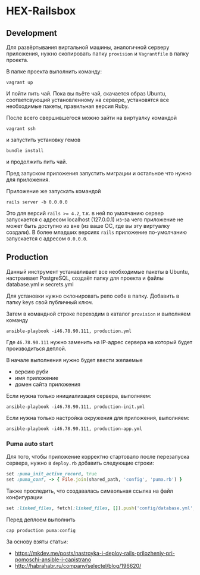 # HEX-Railsbox

## Development

Для развёртывания виртальной машины, аналогичной серверу приложения, нужно скопировать папку ```provision``` и ```Vagrantfile``` в папку проекта.

В папке проекта выполнить команду:

```vagrant up```

И пойти пить чай. Пока вы пьёте чай, скачается образ Ubuntu, соответсвующий установленному на сервере, установятся все необходимые пакеты, правильная версия Ruby.

После всего свершившегося можно зайти на виртуалку командой

``` vagrant ssh ```

и запустить установку гемов

``` bundle install ```

и продолжить пить чай.

Пред запуском приложения запустить миграции и остальное что нужно для приложения.

Приложение же запускать командой

``` rails server -b 0.0.0.0 ```

Это для версий ```rails >= 4.2```, т.к. в ней по умолчанию сервер запускается с адресом localhost (127.0.0.1) из-за чего приложение не может быть доступно из вне (из ваше ОС, где вы эту виртуалку создали). В более младших версиях ``` rails ``` приложение по-умолчанию запускается с адресом ```0.0.0.0```.

## Production

Данный инструмент устанавливает все необходимые пакеты в Ubuntu, настраивает PostgreSQL, создаёт папку для проекта и файлы database.yml и secrets.yml

Для установки нужно склонировать репо себе в папку.
Добавить в папку keys свой публичный ключ.

Затем в командной строке переходим в каталог ```provision``` и выполняем команду

```ansible-playbook -i46.78.90.111, production.yml```

Где ```46.78.90.111``` нужно заменить на IP-адрес сервера на который будет производиться деплой.

В начале выполнения нужно будет ввести желаемые
* версию руби
* имя приложение
* домен сайта приложения

Если нужна только инициализация сервера, выполняем:

```ansible-playbook -i46.78.90.111, production-init.yml```

Если нужна только настройка окружения для приложения, выполняем:

```ansible-playbook -i46.78.90.111, production-app.yml```

### Puma auto start

Для того, чтобы приложение корректно стартовало после перезапуска сервера, нужно в `deploy.rb` добавить следующие строки:

```ruby
set :puma_init_active_record, true
set :puma_conf, -> { File.join(shared_path, 'config', 'puma.rb') }
```

Также проследить, что создавалась символьная ссылка на файл конфигурации

```ruby
set :linked_files, fetch(:linked_files, []).push('config/database.yml', 'config/secrets.yml', 'config/puma.rb')
```

Перед деплоем выполнить

```
cap production puma:config
```

За основу взяты статьи:
* https://mkdev.me/posts/nastroyka-i-deploy-rails-prilozheniy-pri-pomoschi-ansible-i-capistrano
* http://habrahabr.ru/company/selectel/blog/196620/
